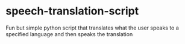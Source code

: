 # speech-translation-script
Fun but simple python script that translates what the user speaks to a specified language and then speaks the translation
